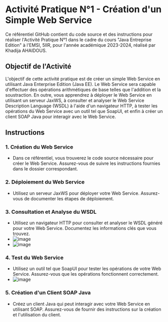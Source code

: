 # Activité Pratique N°1 - Création d'un Simple Web Service

Ce référentiel GitHub contient du code source et des instructions pour réaliser l'Activité Pratique N°1 dans le cadre du cours "Java Entreprise Edition" à l'EMSI, 5IIR, pour l'année académique 2023-2024, réalisé par Khadija AHAIDOUS.

## Objectif de l'Activité
L'objectif de cette activité pratique est de créer un simple Web Service en utilisant Java Enterprise Edition (Java EE). Le Web Service sera capable d'effectuer des opérations arithmétiques de base telles que l'addition et la soustraction. En outre, vous apprendrez à déployer le Web Service en utilisant un serveur JaxWS, à consulter et analyser le Web Service Description Language (WSDL) à l'aide d'un navigateur HTTP, à tester les opérations du Web Service avec un outil tel que SoapUI, et enfin à créer un client SOAP Java pour interagir avec le Web Service.

## Instructions

### 1. Création du Web Service
- Dans ce référentiel, vous trouverez le code source nécessaire pour créer le Web Service. Assurez-vous de suivre les instructions fournies dans le dossier correspondant.

### 2. Déploiement du Web Service
- Utilisez un serveur JaxWS pour déployer votre Web Service. Assurez-vous de documenter les étapes de déploiement.

### 3. Consultation et Analyse du WSDL
- Utilisez un navigateur HTTP pour consulter et analyser le WSDL généré pour votre Web Service. Documentez les informations clés que vous trouvez.
- ![image](https://github.com/FilaliAnas/webServiceSOAP-SOAPUI/assets/107961652/0d5856f5-e26b-4e5b-b94f-347d107f2837)
- ![image](https://github.com/FilaliAnas/webServiceSOAP-SOAPUI/assets/107961652/bf9f6317-c0f3-4d45-ab17-a98b703b6dcb)


### 4. Test du Web Service
- Utilisez un outil tel que SoapUI pour tester les opérations de votre Web Service. Assurez-vous que les opérations fonctionnent correctement.
- ![image](https://github.com/FilaliAnas/webServiceSOAP-SOAPUI/assets/107961652/4a8c3af0-2d34-4c04-96d8-b087c9aeddc5)


### 5. Création d'un Client SOAP Java
- Créez un client Java qui peut interagir avec votre Web Service en utilisant SOAP. Assurez-vous de fournir des instructions sur la création et l'utilisation du client.
